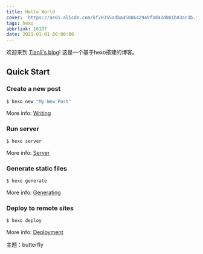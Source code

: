 ```yaml
---
title: Hello World
cover: 'https://ae01.alicdn.com/kf/H355adba4500642949f3d43d001b83ac3b.jpg'
tags: hexo
abbrlink: 16107
date: 2021-01-01 00:00:00
---
```

欢迎来到 [Tianli's blog](tianli-blog.club)! 这是一个基于hexo搭建的博客。
## Quick Start

### Create a new post

``` bash
$ hexo new "My New Post"
```

More info: [Writing](https://hexo.io/docs/writing.html)

### Run server

``` bash
$ hexo server
```

More info: [Server](https://hexo.io/docs/server.html)

### Generate static files

``` bash
$ hexo generate
```

More info: [Generating](https://hexo.io/docs/generating.html)

### Deploy to remote sites

``` bash
$ hexo deploy
```

More info: [Deployment](https://hexo.io/docs/one-command-deployment.html)

主题：butterfly
